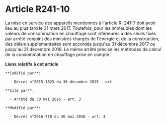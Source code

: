 # Article R241-10

La mise en service des appareils mentionnés à l'article R. 241-7 doit avoir lieu au plus tard le 31 mars 2017. Toutefois,
pour les immeubles dont les valeurs de consommation en chauffage sont inférieures à des seuils fixés par arrêté conjoint des
ministres chargés de l'énergie et de la construction, des délais supplémentaires sont accordés jusqu'au 31 décembre 2017 ou
jusqu'au 31 décembre 2019. Le même arrêté précise les méthodes de calcul de la consommation en chauffage prise en compte.

**Liens relatifs à cet article**

	**Codifié par**:

	  - Décret n°2015-1823 du 30 décembre 2015 - art.

	**Cité par**:

	  - Arrêté du 30 mai 2016 - art. 3

	**Modifié par**:

	  - Décret n°2016-710 du 30 mai 2016 - art. 3

